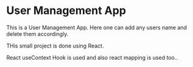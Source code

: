 # User Management App
This is a User Management App. Here one can add any users name and delete them accordingly.

THis small project is done using React. 

React useContext Hook is used and also react mapping is used too..
